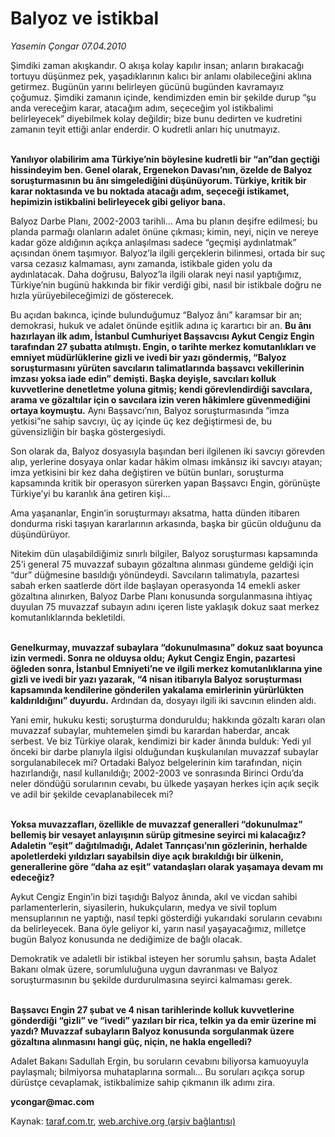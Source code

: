 # Balyoz ve istikbal

*Yasemin Çongar 07.04.2010*

<div class="yazi"><p>Şimdiki zaman akışkandır. O akışa kolay kapılır insan; anların bırakacağı tortuyu düşünmez pek, yaşadıklarının kalıcı bir anlamı olabileceğini aklına getirmez. Bugünün yarını belirleyen gücünü bugünden kavramayız çoğumuz. Şimdiki zamanın içinde, kendimizden emin bir şekilde durup “şu anda vereceğim karar, atacağım adım, seçeceğim yol istikbalimi belirleyecek” diyebilmek kolay değildir; bize bunu dedirten ve kudretini zamanın teyit ettiği anlar enderdir. O kudretli anları hiç unutmayız.</p>
<p><b><br/>Yanılıyor olabilirim ama Türkiye’nin böylesine kudretli bir “an”dan geçtiği hissindeyim ben. Genel olarak, Ergenekon Davası’nın, özelde de Balyoz soruşturmasının bu ânı simgelediğini düşünüyorum. Türkiye, kritik bir karar noktasında ve bu noktada atacağı adım, seçeceği istikamet, hepimizin istikbalini belirleyecek gibi geliyor bana.</b></p>
<p>Balyoz Darbe Planı, 2002-2003 tarihli... Ama bu planın deşifre edilmesi; bu planda parmağı olanların adalet önüne çıkması; kimin, neyi, niçin ve nereye kadar göze aldığının açıkça anlaşılması sadece “geçmişi aydınlatmak” açısından önem taşımıyor. Balyoz’la ilgili gerçeklerin bilinmesi, ortada bir suç varsa cezasız kalmaması, aynı zamanda, istikbale giden yolu da aydınlatacak. Daha doğrusu, Balyoz’la ilgili olarak neyi nasıl yaptığımız, Türkiye’nin bugünü hakkında bir fikir verdiği gibi, nasıl bir istikbale doğru ne hızla yürüyebileceğimizi de gösterecek.</p>
<p>Bu açıdan bakınca, içinde bulunduğumuz “Balyoz ânı” karamsar bir an; demokrasi, hukuk ve adalet önünde eşitlik adına iç karartıcı bir an. <b>Bu ânı hazırlayan ilk adım, İstanbul Cumhuriyet Başsavcısı Aykut Cengiz Engin tarafından 27 şubatta atılmıştı. Engin, o tarihte merkez komutanlıkları ve emniyet müdürlüklerine gizli ve ivedi bir yazı göndermiş, “Balyoz soruşturmasını yürüten savcıların talimatlarında başsavcı vekillerinin imzası yoksa iade edin” demişti. Başka deyişle, savcıları kolluk kuvvetlerine denetletme yoluna gitmiş; kendi görevlendirdiği savcılara, arama ve gözaltılar için o savcılara izin veren hâkimlere güvenmediğini ortaya koymuştu.</b> Aynı Başsavcı’nın, Balyoz soruşturmasında “imza yetkisi”ne sahip savcıyı, üç ay içinde üç kez değiştirmesi de, bu güvensizliğin bir başka göstergesiydi. </p>
<p>Son olarak da, Balyoz dosyasıyla başından beri ilgilenen iki savcıyı görevden alıp, yerlerine dosyaya onlar kadar hâkim olması imkânsız iki savcıyı atayan; imza yetkisini bir kez daha değiştiren ve bütün bunları, soruşturma kapsamında kritik bir operasyon sürerken yapan Başsavcı Engin, görünüşte Türkiye’yi bu karanlık âna getiren kişi... </p>
<p>Ama yaşananlar, Engin’in soruşturmayı aksatma, hatta dünden itibaren dondurma riski taşıyan kararlarının arkasında, başka bir gücün olduğunu da düşündürüyor. </p>
<p>Nitekim dün ulaşabildiğimiz sınırlı bilgiler, Balyoz soruşturması kapsamında 25’i general 75 muvazzaf subayın gözaltına alınması gündeme geldiği için “dur” düğmesine basıldığı yönündeydi. Savcıların talimatıyla, pazartesi sabah erken saatlerde dört ilde başlayan operasyonda 14 emekli asker gözaltına alınırken, Balyoz Darbe Planı konusunda sorgulanmasına ihtiyaç duyulan 75 muvazzaf subayın adını içeren liste yaklaşık dokuz saat merkez komutanlıklarında bekletildi.</p>
<p><b><br/>Genelkurmay, muvazzaf subaylara “dokunulmasına” dokuz saat boyunca izin vermedi. Sonra ne olduysa oldu; Aykut Cengiz Engin, pazartesi öğleden sonra, İstanbul Emniyeti’ne ve ilgili merkez komutanlıklarına yine gizli ve ivedi bir yazı yazarak, “4 nisan itibarıyla Balyoz soruşturması kapsamında kendilerine gönderilen yakalama emirlerinin yürürlükten kaldırıldığını” duyurdu.</b> Ardından da, dosyayı ilgili iki savcının elinden aldı. </p>
<p>Yani emir, hukuku kesti; soruşturma donduruldu; hakkında gözaltı kararı olan muvazzaf subaylar, muhtemelen şimdi bu karardan haberdar, ancak serbest. Ve biz Türkiye olarak, kendimizi bir kader ânında bulduk: Yedi yıl önceki bir darbe planıyla ilgisi olduğundan kuşkulanılan muvazzaf subaylar sorgulanabilecek mi? Ortadaki Balyoz belgelerinin kim tarafından, niçin hazırlandığı, nasıl kullanıldığı; 2002-2003 ve sonrasında Birinci Ordu’da neler döndüğü sorularının cevabı, bu ülkede yaşayan herkes için açık seçik ve adil bir şekilde cevaplanabilecek mi?</p>
<p><b><br/>Yoksa muvazzafları, özellikle de muvazzaf generalleri “dokunulmaz” bellemiş bir vesayet anlayışının sürüp gitmesine seyirci mi kalacağız? Adaletin “eşit” dağıtılmadığı, Adalet Tanrıçası’nın gözlerinin, herhalde apoletlerdeki yıldızları sayabilsin diye açık bırakıldığı bir ülkenin, generallerine göre “daha az eşit” vatandaşları olarak yaşamaya devam mı edeceğiz?</b></p>
<p>Aykut Cengiz Engin’in bizi taşıdığı Balyoz ânında, akıl ve vicdan sahibi parlamenterlerin, siyasilerin, hukukçuların, medya ve sivil toplum mensuplarının ne yaptığı, nasıl tepki gösterdiği yukarıdaki soruların cevabını da belirleyecek. Bana öyle geliyor ki, yarın nasıl yaşayacağımız, milletçe bugün Balyoz konusunda ne dediğimize de bağlı olacak.</p>
<p>Demokratik ve adaletli bir istikbal isteyen her sorumlu şahsın, başta Adalet Bakanı olmak üzere, sorumluluğuna uygun davranması ve Balyoz soruşturmasının bu şekilde durdurulmasına seyirci kalmaması gerek. </p>
<p><b><br/>Başsavcı Engin 27 şubat ve 4 nisan tarihlerinde kolluk kuvvetlerine gönderdiği “gizli” ve “ivedi” yazıları bir rica, telkin ya da emir üzerine mi yazdı? Muvazzaf subayların Balyoz konusunda sorgulanmak üzere gözaltına alınmasını hangi güç, niçin, ne hakla engelledi?</b></p>
<p>Adalet Bakanı Sadullah Ergin, bu soruların cevabını biliyorsa kamuoyuyla paylaşmalı; bilmiyorsa muhataplarına sormalı... Bu soruları açıkça sorup dürüstçe cevaplamak, istikbalimize sahip çıkmanın ilk adımı zira.</p>
<p><b>ycongar@mac.com</b></p></div>

Kaynak: [taraf.com.tr](http://www.taraf.com.tr:80/makale/10786.htm), [web.archive.org (arşiv bağlantısı)](http://web.archive.org/web/20100410111911/http://www.taraf.com.tr:80/makale/10786.htm)
